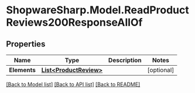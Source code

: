 # ShopwareSharp.Model.ReadProductReviews200ResponseAllOf

## Properties

Name | Type | Description | Notes
------------ | ------------- | ------------- | -------------
**Elements** | [**List&lt;ProductReview&gt;**](ProductReview.md) |  | [optional] 

[[Back to Model list]](../../README.md#documentation-for-models) [[Back to API list]](../../README.md#documentation-for-api-endpoints) [[Back to README]](../../README.md)


